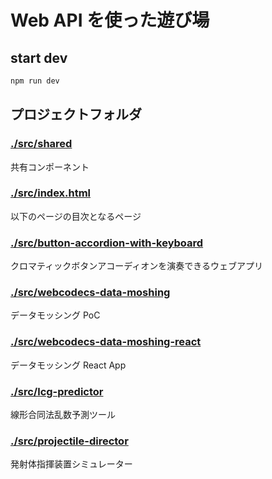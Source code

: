 # Web API を使った遊び場

## start dev

```bash
npm run dev
```

## プロジェクトフォルダ

### [./src/shared](./src/shared)

共有コンポーネント

### [./src/index.html](./src/index.html)

以下のページの目次となるページ

### [./src/button-accordion-with-keyboard](./src/button-accordion-with-keyboard)

クロマティックボタンアコーディオンを演奏できるウェブアプリ

### [./src/webcodecs-data-moshing](./src/webcodecs-data-moshing)

データモッシング PoC

### [./src/webcodecs-data-moshing-react](./src/webcodecs-data-moshing-react)

データモッシング React App

### [./src/lcg-predictor](./src/lcg-predictor)

線形合同法乱数予測ツール

### [./src/projectile-director](./src/projectile-director)

発射体指揮装置シミュレーター
